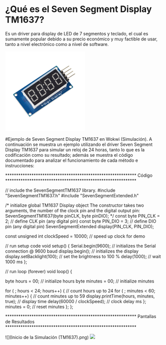# ¿Qué es el Seven Segment Display TM1637?
Es un driver para display de LED de 7 segmentos y teclado, el cual es sumamente popular debido a su precio económico y muy factible de usar, tanto a nivel electrónico como a nivel de software.

![](TM1637.jpg)

#Ejemplo de Seven Segment Display TM1637 en Wokwi (Simulación).
A continuación se muestra un ejemplo utilizando el driver Seven Segment Display TM1637 para simular un reloj de 24 horas, tanto lo que es la codificación como su resultado; además se muestra el código documentado para analizar el funcionamiento de cada método e instrucciones:

************************************************************ Código ************************************************************

// include the SevenSegmentTM1637 library.
#include "SevenSegmentTM1637.h"
#include "SevenSegmentExtended.h"

/* initialize global TM1637 Display object
   The constructor takes two arguments, the number of the clock pin and the digital output pin:
  SevenSegmentTM1637(byte pinCLK, byte pinDIO);
*/
const byte PIN_CLK = 2;   // define CLK pin (any digital pin)
const byte PIN_DIO = 3;   // define DIO pin (any digital pin)
SevenSegmentExtended      display(PIN_CLK, PIN_DIO);

const unsigned int clockSpeed = 10000;    // speed up clock for demo

// run setup code
void setup() {
  Serial.begin(9600);         // initializes the Serial connection @ 9600 baud
  display.begin();            // initializes the display
  display.setBacklight(100);  // set the brightness to 100 %
  delay(1000);                // wait 1000 ms
};

// run loop (forever)
void loop() {

  byte hours    = 00;                           // initialize hours
  byte minutes  = 00;                           // initialize minutes

  for ( ; hours < 24; hours++) {                // count hours   up to 24
    for ( ; minutes < 60; minutes++) {          // count minutes up to 59
      display.printTime(hours, minutes, true);  // display time
      delay(60000 / clockSpeed);                // clock delay ms
    };
    minutes = 0;                                // reset minutes
  };
};

************************************************************ Pantallas de Resultados ************************************************************

![](Inicio de la Simulación (TM1637).png) ![](Funcionamiento(TM1637).png)
